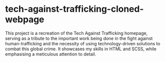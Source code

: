 # tech-against-trafficking-cloned-webpage
This project is a recreation of the Tech Against Trafficking homepage, serving as a tribute to the important work being done in the fight against human-trafficking and the necessity of using technology-driven solutions to combat this global crime. It showcases my skills in HTML and SCSS, while emphasising a meticulous attention to detail.
